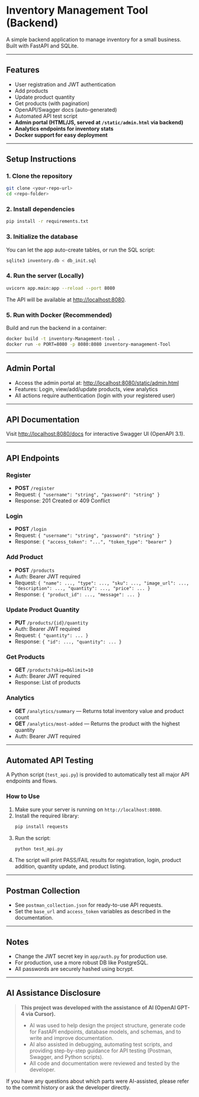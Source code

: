 # Inventory Management Tool (Backend)

A simple backend application to manage inventory for a small business. Built with FastAPI and SQLite.

---

## Features
- User registration and JWT authentication
- Add products
- Update product quantity
- Get products (with pagination)
- OpenAPI/Swagger docs (auto-generated)
- Automated API test script
- **Admin portal (HTML/JS, served at `/static/admin.html` via backend)**
- **Analytics endpoints for inventory stats**
- **Docker support for easy deployment**

---

## Setup Instructions

### 1. Clone the repository
```sh
git clone <your-repo-url>
cd <repo-folder>
```

### 2. Install dependencies
```sh
pip install -r requirements.txt
```

### 3. Initialize the database
You can let the app auto-create tables, or run the SQL script:
```sh
sqlite3 inventory.db < db_init.sql
```

### 4. Run the server (Locally)
```sh
uvicorn app.main:app --reload --port 8080
```
The API will be available at [http://localhost:8080](http://localhost:8080).

### 5. Run with Docker (Recommended)
Build and run the backend in a container:
```sh
docker build -t inventory-Management-tool .
docker run -e PORT=8080 -p 8080:8080 inventory-management-Tool
```

---

## Admin Portal
- Access the admin portal at: [http://localhost:8080/static/admin.html](http://localhost:8080/static/admin.html)
- Features: Login, view/add/update products, view analytics
- All actions require authentication (login with your registered user)

---

## API Documentation
Visit [http://localhost:8080/docs](http://localhost:8080/docs) for interactive Swagger UI (OpenAPI 3.1).

---

## API Endpoints

### Register
- **POST** `/register`
- Request: `{ "username": "string", "password": "string" }`
- Response: 201 Created or 409 Conflict

### Login
- **POST** `/login`
- Request: `{ "username": "string", "password": "string" }`
- Response: `{ "access_token": "...", "token_type": "bearer" }`

### Add Product
- **POST** `/products`
- Auth: Bearer JWT required
- Request: `{ "name": ..., "type": ..., "sku": ..., "image_url": ..., "description": ..., "quantity": ..., "price": ... }`
- Response: `{ "product_id": ..., "message": ... }`

### Update Product Quantity
- **PUT** `/products/{id}/quantity`
- Auth: Bearer JWT required
- Request: `{ "quantity": ... }`
- Response: `{ "id": ..., "quantity": ... }`

### Get Products
- **GET** `/products?skip=0&limit=10`
- Auth: Bearer JWT required
- Response: List of products

### Analytics
- **GET** `/analytics/summary` — Returns total inventory value and product count
- **GET** `/analytics/most-added` — Returns the product with the highest quantity
- Auth: Bearer JWT required

---

## Automated API Testing

A Python script (`test_api.py`) is provided to automatically test all major API endpoints and flows.

### How to Use
1. Make sure your server is running on `http://localhost:8080`.
2. Install the required library:
   ```sh
   pip install requests
   ```
3. Run the script:
   ```sh
   python test_api.py
   ```
4. The script will print PASS/FAIL results for registration, login, product addition, quantity update, and product listing.

---

## Postman Collection
- See `postman_collection.json` for ready-to-use API requests.
- Set the `base_url` and `access_token` variables as described in the documentation.

---

## Notes
- Change the JWT secret key in `app/auth.py` for production use.
- For production, use a more robust DB like PostgreSQL.
- All passwords are securely hashed using bcrypt.

---

## AI Assistance Disclosure

> **This project was developed with the assistance of AI (OpenAI GPT-4 via Cursor).**
>
> - AI was used to help design the project structure, generate code for FastAPI endpoints, database models, and schemas, and to write and improve documentation.
> - AI also assisted in debugging, automating test scripts, and providing step-by-step guidance for API testing (Postman, Swagger, and Python scripts).
> - All code and documentation were reviewed and tested by the developer.

If you have any questions about which parts were AI-assisted, please refer to the commit history or ask the developer directly. 

